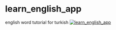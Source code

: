 # learn_english_app
english word tutorial for turkish
[![learn_english_app](https://img.youtube.com/vi/5BFaXxf4K9A/0.jpg)](https://youtu.be/5BFaXxf4K9A)

